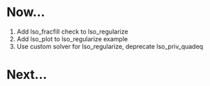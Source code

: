 Now...
======

1.  Add lso_fracfill check to lso_regularize
1.  Add lso_plot to lso_regularize example
1.  Use custom solver for lso_regularize, deprecate lso_priv_quadeq

Next...
=======
